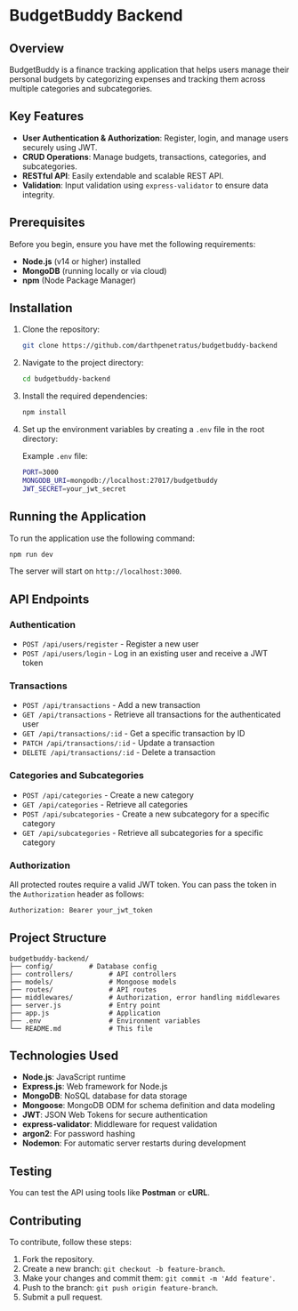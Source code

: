 
# BudgetBuddy Backend

## Overview

BudgetBuddy is a finance tracking application that helps users manage their personal budgets by categorizing expenses and tracking them across multiple categories and subcategories.

## Key Features

- **User Authentication & Authorization**: Register, login, and manage users securely using JWT.
- **CRUD Operations**: Manage budgets, transactions, categories, and subcategories.
- **RESTful API**: Easily extendable and scalable REST API.
- **Validation**: Input validation using `express-validator` to ensure data integrity.

## Prerequisites

Before you begin, ensure you have met the following requirements:

- **Node.js** (v14 or higher) installed
- **MongoDB** (running locally or via cloud)
- **npm** (Node Package Manager)

## Installation

1. Clone the repository:
   ```bash
   git clone https://github.com/darthpenetratus/budgetbuddy-backend
   ```

2. Navigate to the project directory:
   ```bash
   cd budgetbuddy-backend
   ```

3. Install the required dependencies:
   ```bash
   npm install
   ```

4. Set up the environment variables by creating a `.env` file in the root directory:

   Example `.env` file:
   ```bash
   PORT=3000
   MONGODB_URI=mongodb://localhost:27017/budgetbuddy
   JWT_SECRET=your_jwt_secret
   ```

## Running the Application

To run the application use the following command:

```bash
npm run dev
```

The server will start on `http://localhost:3000`.

## API Endpoints

### **Authentication**
- `POST /api/users/register` - Register a new user
- `POST /api/users/login` - Log in an existing user and receive a JWT token

### **Transactions**
- `POST /api/transactions` - Add a new transaction
- `GET /api/transactions` - Retrieve all transactions for the authenticated user
- `GET /api/transactions/:id` - Get a specific transaction by ID
- `PATCH /api/transactions/:id` - Update a transaction
- `DELETE /api/transactions/:id` - Delete a transaction

### **Categories and Subcategories**
- `POST /api/categories` - Create a new category
- `GET /api/categories` - Retrieve all categories
- `POST /api/subcategories` - Create a new subcategory for a specific category
- `GET /api/subcategories` - Retrieve all subcategories for a specific category

### **Authorization**

All protected routes require a valid JWT token. You can pass the token in the `Authorization` header as follows:

```bash
Authorization: Bearer your_jwt_token
```

## Project Structure

```
budgetbuddy-backend/
├── config/         # Database config
├── controllers/         # API controllers
├── models/              # Mongoose models
├── routes/              # API routes
├── middlewares/         # Authorization, error handling middlewares
├── server.js            # Entry point
├── app.js               # Application
├── .env                 # Environment variables
└── README.md            # This file
```

## Technologies Used

- **Node.js**: JavaScript runtime
- **Express.js**: Web framework for Node.js
- **MongoDB**: NoSQL database for data storage
- **Mongoose**: MongoDB ODM for schema definition and data modeling
- **JWT**: JSON Web Tokens for secure authentication
- **express-validator**: Middleware for request validation
- **argon2**: For password hashing
- **Nodemon**: For automatic server restarts during development

## Testing

You can test the API using tools like **Postman** or **cURL**.

## Contributing

To contribute, follow these steps:

1. Fork the repository.
2. Create a new branch: `git checkout -b feature-branch`.
3. Make your changes and commit them: `git commit -m 'Add feature'`.
4. Push to the branch: `git push origin feature-branch`.
5. Submit a pull request.
